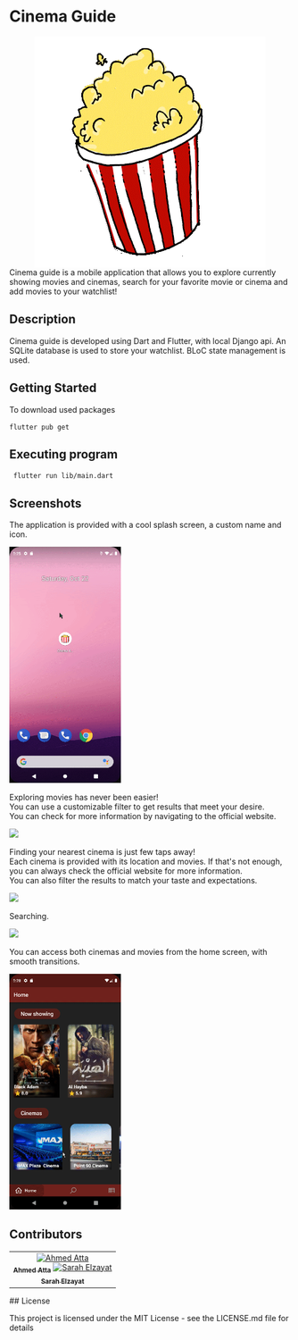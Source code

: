 
# Cinema Guide

<div align=center >
<img align="center"  src="https://github.com/SarahElzayat/Flutter-Cinema-Guide/blob/master/assets/images/splash_logo.gif">
   </div>
Cinema guide is a mobile application that allows you to explore currently showing movies and cinemas, search for your favorite movie or cinema and add movies to your watchlist!

## Description
Cinema guide is developed using Dart and Flutter, with local Django api.
An SQLite database is used to store your watchlist. BLoC state management is used.<br>

## Getting Started

To download used packages
```
flutter pub get
```


## Executing program

```
 flutter run lib/main.dart
```

## Screenshots 

The application is provided with a cool splash screen, a custom name and icon.
<br>

<img  width =200px  src="https://github.com/SarahElzayat/Flutter-Cinema-Guide/blob/master/screenshots/launcher_icon_and_splash_screen.gif">

Exploring movies has never been easier! <br>
You can use a customizable filter to get results that meet your desire. 
<br>
You can check for more information by navigating to the official website.

<img  width =200px  src="https://github.com/SarahElzayat/Flutter-Cinema-Guide/blob/master/screenshots/movies.gif">


Finding your nearest cinema is just few taps away!<br>
Each cinema is provided with its location and movies. If that's not enough, you can always check the official website for more information.<br>
You can also filter the results to match your taste and expectations.<br>

<img  width =200px  src="https://github.com/SarahElzayat/Flutter-Cinema-Guide/blob/master/screenshots/cinemas.gif">

Searching. <br>

<img  width =200px  src="https://github.com/SarahElzayat/Flutter-Cinema-Guide/blob/master/screenshots/searching.gif">

You can access both cinemas and movies from the home screen, with smooth transitions.
<br>

<img  width =200px  src="https://github.com/SarahElzayat/Flutter-Cinema-Guide/blob/master/screenshots/movies_from_home.gif">




## Contributors <a name = "Contributors"></a>

<table>
  <tr>
      <td align="center">
    <a href="https://github.com/Ahmed-ata112" target="_black">
    <img src="https://avatars.githubusercontent.com/u/72627749?v=4 width="150px;" alt="Ahmed Atta"/>
    <br />
    <sub><b>Ahmed Atta</b></sub></a>
    <!-- <td align="center"> -->
    <a href="https://github.com/sarahelzayat" target="_black">
    <img src="https://avatars.githubusercontent.com/u/76779284?v=4" width="150px;" alt="Sarah Elzayat"/>
    <br />
    <sub><b>Sarah Elzayat</b></sub></a>
    
  </tr>
 </table>
## License

This project is licensed under the MIT License - see the LICENSE.md file for details
